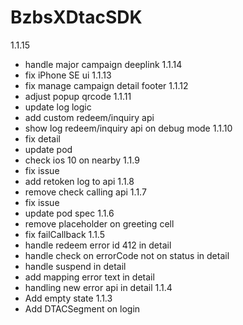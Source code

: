 # BzbsXDtacSDK
1.1.15
- handle major campaign deeplink
1.1.14
- fix iPhone SE ui
1.1.13
- fix manage campaign detail footer
1.1.12
- adjust popup qrcode
1.1.11
- update log logic
- add custom redeem/inquiry api
- show log redeem/inquiry api on debug mode
1.1.10
- fix detail 
- update pod 
- check ios 10 on nearby
1.1.9
- fix issue
- add retoken log to api
1.1.8
- remove check calling api
1.1.7
- fix issue 
- update pod spec
1.1.6
- remove placeholder on greeting cell
- fix failCallback
1.1.5
- handle redeem error id 412 in detail
- handle check on errorCode not on status in detail
- handle suspend in detail
- add mapping error text in detail
- handling new error api in detail
1.1.4
- Add empty state
1.1.3
- Add DTACSegment on login

